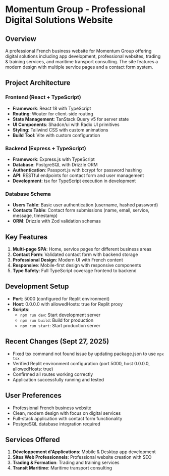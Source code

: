 # Momentum Group - Professional Digital Solutions Website

## Overview
A professional French business website for Momentum Group offering digital solutions including app development, professional websites, trading & training services, and maritime transport consulting. The site features a modern design with multiple service pages and a contact form system.

## Project Architecture

### Frontend (React + TypeScript)
- **Framework**: React 18 with TypeScript
- **Routing**: Wouter for client-side routing
- **State Management**: TanStack Query v5 for server state
- **UI Components**: Shadcn/ui with Radix UI primitives
- **Styling**: Tailwind CSS with custom animations
- **Build Tool**: Vite with custom configuration

### Backend (Express + TypeScript)
- **Framework**: Express.js with TypeScript
- **Database**: PostgreSQL with Drizzle ORM
- **Authentication**: Passport.js with bcrypt for password hashing
- **API**: RESTful endpoints for contact form and user management
- **Development**: tsx for TypeScript execution in development

### Database Schema
- **Users Table**: Basic user authentication (username, hashed password)
- **Contacts Table**: Contact form submissions (name, email, service, message, timestamp)
- **ORM**: Drizzle with Zod validation schemas

## Key Features
1. **Multi-page SPA**: Home, service pages for different business areas
2. **Contact Form**: Validated contact form with backend storage
3. **Professional Design**: Modern UI with French content
4. **Responsive**: Mobile-first design with responsive components
5. **Type Safety**: Full TypeScript coverage frontend to backend

## Development Setup
- **Port**: 5000 (configured for Replit environment)
- **Host**: 0.0.0.0 with allowedHosts: true for Replit proxy
- **Scripts**:
  - `npm run dev`: Start development server
  - `npm run build`: Build for production
  - `npm run start`: Start production server

## Recent Changes (Sept 27, 2025)
- Fixed tsx command not found issue by updating package.json to use `npx tsx`
- Verified Replit environment configuration (port 5000, host 0.0.0.0, allowedHosts: true)
- Confirmed all routes working correctly
- Application successfully running and tested

## User Preferences
- Professional French business website
- Clean, modern design with focus on digital services
- Full-stack application with contact form functionality
- PostgreSQL database integration required

## Services Offered
1. **Développement d'Applications**: Mobile & Desktop app development
2. **Sites Web Professionnels**: Professional website creation with SEO
3. **Trading & Formation**: Trading and training services
4. **Transit Maritime**: Maritime transport consulting